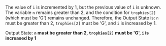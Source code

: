 The value of `i` is incremented by 1, but the previous value of `i` is unknown. The variable `n` remains greater than 2, and the condition for `trophies[2]` (which must be 'G') remains unchanged. Therefore, the Output State is: `n` must be greater than 2, `trophies[2]` must be 'G', and `i` is increased by 1.

Output State: **`n` must be greater than 2, `trophies[2]` must be 'G', `i` is increased by 1**